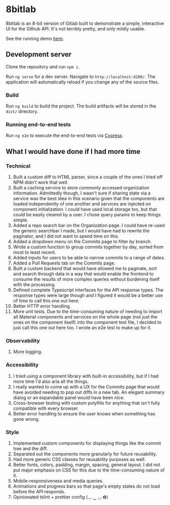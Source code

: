 # 8bitlab

8bitlab is an 8-bit version of Gitlab built to demonstrate a simple, interactive UI for the Github API. It's not terribly pretty, and only mildly usable.

See the running demo [here](https://eightbitlab.herokuapp.com/).

## Development server

Clone the repository and run `npm i`.

Run `ng serve` for a dev server. Navigate to `http://localhost:4200/`. The application will automatically reload if you change any of the source files.

### Build

Run `ng build` to build the project. The build artifacts will be stored in the `dist/` directory.

### Running end-to-end tests

Run `ng e2e` to execute the end-to-end tests via [Cypress](https://www.cypress.io/).

## What I would have done if I had more time

### Technical

1. Built a custom diff to HTML parser, since a couple of the ones I tried off NPM didn't work that well.
2. Built a caching service to store commonly accessed organization information. Admittedly though, I wasn't sure if sharing state via a service was the best idea in this scenario given that the components are loaded independently of one another and services are injected on component initialization. I could have used local storage too, but that could be easily cleared by a user. I chose query params to keep things simple.
3. Added a repo search bar on the Organization page. I could have re-used the generic searchbar I made, but I would have had to rewrite the paginator, and I did not want to spend time on this.
4. Added a dropdown menu on the Commits page to filter by branch.
5. Wrote a custom function to group commits together by day, sorted from most to least recent.
6. Added inputs for users to be able to narrow commits to a range of dates.
7. Added a Pull Requests tab on the Commits page.
8. Built a custom backend that would have allowed me to paginate, sort and search through data in a way that would enable the frontend to consume the results of more complex queries without burdening itself with the processing.
9. Defined complete Typescript interfaces for the API response types. The response types were large though and I figured it would be a better use of time to call this one out here.
10. Better HTTP error handling.
11. More unit tests. Due to the time-consuming nature of needing to import all Material components and services on the whole page (not just the ones on the component itself) into the component test file, I decided to just call this one out here too. I wrote an e2e test to make up for it.

### Observability

1. More logging.

### Accessibility

1. I tried using a component library with built-in accessibility, but if I had more time I'd also aria all the things.
2. I really wanted to come up with a UX for the Commits page that would have avoided needing to pop out diffs in a new tab. An elegant summary dialog or an expandable panel would have been nice.
3. Cross-browser testing with custom polyfills for anything that isn't fully compatible with every browser.
4. Better error handling to ensure the user knows when something has gone wrong.

### Style

1. Implemented custom components for displaying things like the commit tree and the diff.
2. Separated out the components more granularly for future reusability.
3. Had more generic CSS classes for reusability purposes as well.
4. Better fonts, colors, padding, margin, spacing, general layout. I did not put major emphasis on CSS for this due to the time-consuming nature of it.
5. Mobile-responsiveness and media queries.
6. Animations and progress bars so that page's empty states do not load before the API responds.
7. Opinionated tslint + prettier config (◡ ‿ ◡ ✿)
